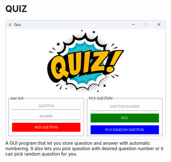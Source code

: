 # QUIZ

<img src="assets/1.png">
A GUI program that let you store question and answer with automatic numbering. It also lets you pick question with desired question number or it can pick random question for you.
